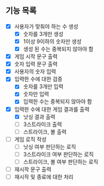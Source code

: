 ## 기능 목록

- [x] 사용자가 맞춰야 하는 수 생성
    - [x] 숫자를 3개만 생성
    - [x] 1이상 9이하의 숫자만 생성
    - [x] 생성 된 수는 중복되지 않아야 함
- [x] 게임 시작 문구 출력
- [x] 숫자 입력 문구 출력
- [x] 사용자의 숫자 입력
- [x] 입력한 수에 대한 검증
    - [x] 숫자를 3개만 입력
    - [x] 숫자만 입력
    - [x] 입력한 수는 중복되지 않아야 함
- [x] 입력한 수에 대한 게임 결과를 출력
    - [x] 낫싱 결과 출력
    - [ ] 3스트라이크 출력
    - [ ] 스트라이크, 볼 출력
- [ ] 게임 로직 작성
    - [ ] 낫싱 여부 판단하는 로직
    - [ ] 3스트라이크 여부 판단하는 로직
    - [ ] 스트라이크, 볼 여부 판단하는 로직
- [ ] 재시작 문구 출력
- [ ] 재시작 및 종료에 대한 처리